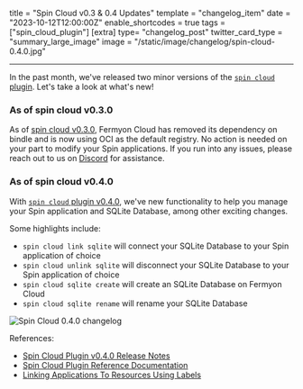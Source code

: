 title = "Spin Cloud v0.3 & 0.4 Updates"
template = "changelog_item"
date = "2023-10-12T12:00:00Z"
enable_shortcodes = true
tags = ["spin_cloud_plugin"]
[extra]
type= "changelog_post"
twitter_card_type = "summary_large_image" 
image = "/static/image/changelog/spin-cloud-0.4.0.jpg" 

---

In the past month, we've released two minor versions of the [`spin cloud` plugin](https://github.com/fermyon/cloud-plugin). Let's take a look at what's new!

### As of spin cloud v0.3.0

As of [spin cloud v0.3.0](https://github.com/fermyon/cloud-plugin/releases/tag/v0.3.0), Fermyon Cloud has removed its dependency on bindle and is now using OCI as the default registry. No action is needed on your part to modify your Spin applications. If you run into any issues, please reach out to us on [Discord](https://discord.gg/AAFNfS7NGf) for assistance.

### As of spin cloud v0.4.0

With [`spin cloud` plugin v0.4.0](https://github.com/fermyon/cloud-plugin), we've new functionality to help you manage your Spin application and SQLite Database, among other exciting changes. 

Some highlights include:

* `spin cloud link sqlite` will connect your SQLite Database to your Spin application of choice
* `spin cloud unlink sqlite` will disconnect your SQLite Database to your Spin application of choice
* `spin cloud sqlite create` will create an SQLite Database on Fermyon Cloud
* `spin cloud sqlite rename` will rename your SQLite Database

<img src="/static/image/changelog/spin-cloud-0.4.0.jpg" alt="Spin Cloud 0.4.0 changelog">

<!-- break -->

References:

- [Spin Cloud Plugin v0.4.0 Release Notes](https://github.com/fermyon/cloud-plugin/releases/tag/v0.4.0)
- [Spin Cloud Plugin Reference Documentation](/cloud/cloud-command-reference)
- [Linking Applications To Resources Using Labels](/cloud/linking-applications-to-resources-using-labels)
